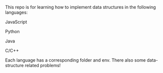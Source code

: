This repo is for learning how to implement data structures in the following languages: 

JavaScript 

Python 

Java

C/C++ 

Each language has a corresponding folder and env. There also some data-structure related problems!
